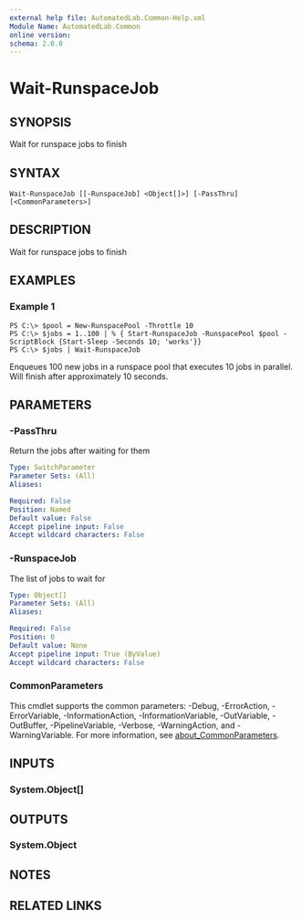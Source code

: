 ```yaml
---
external help file: AutomatedLab.Common-Help.xml
Module Name: AutomatedLab.Common
online version:
schema: 2.0.0
---
```


# Wait-RunspaceJob

## SYNOPSIS
Wait for runspace jobs to finish

## SYNTAX

```
Wait-RunspaceJob [[-RunspaceJob] <Object[]>] [-PassThru] [<CommonParameters>]
```

## DESCRIPTION
Wait for runspace jobs to finish

## EXAMPLES

### Example 1
```
PS C:\> $pool = New-RunspacePool -Throttle 10
PS C:\> $jobs = 1..100 | % { Start-RunspaceJob -RunspacePool $pool -ScriptBlock {Start-Sleep -Seconds 10; 'works'}}
PS C:\> $jobs | Wait-RunspaceJob
```

Enqueues 100 new jobs in a runspace pool that executes 10 jobs in parallel.
Will finish after approximately 10 seconds.

## PARAMETERS

### -PassThru
Return the jobs after waiting for them

```yaml
Type: SwitchParameter
Parameter Sets: (All)
Aliases:

Required: False
Position: Named
Default value: False
Accept pipeline input: False
Accept wildcard characters: False
```

### -RunspaceJob
The list of jobs to wait for

```yaml
Type: Object[]
Parameter Sets: (All)
Aliases:

Required: False
Position: 0
Default value: None
Accept pipeline input: True (ByValue)
Accept wildcard characters: False
```

### CommonParameters
This cmdlet supports the common parameters: -Debug, -ErrorAction, -ErrorVariable, -InformationAction, -InformationVariable, -OutVariable, -OutBuffer, -PipelineVariable, -Verbose, -WarningAction, and -WarningVariable. For more information, see [about_CommonParameters](http://go.microsoft.com/fwlink/?LinkID=113216).

## INPUTS

### System.Object[]
## OUTPUTS

### System.Object
## NOTES

## RELATED LINKS
